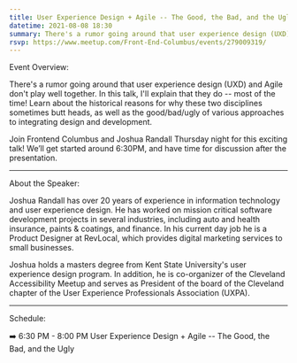 ```yaml
---
title: User Experience Design + Agile -- The Good, the Bad, and the Ugly
datetime: 2021-08-08 18:30
summary: There's a rumor going around that user experience design (UXD) and Agile don't play well together. In this talk, I'll explain that they do -- most of the time! 
rsvp: https://www.meetup.com/Front-End-Columbus/events/279009319/
---
```

Event Overview:

<page-paragraph>
There's a rumor going around that user experience design (UXD) and Agile don't play well together. In this talk, I'll explain that they do -- most of the time! Learn about the historical reasons for why these two disciplines sometimes butt heads, as well as the good/bad/ugly of various approaches to integrating design and development.

Join Frontend Columbus and Joshua Randall Thursday night for this exciting talk! We’ll get started around 6:30PM, and have time for discussion after the presentation.
</page-paragraph>

---

About the Speaker:

<page-paragraph>
Joshua Randall has over 20 years of experience in information technology and user experience design. He has worked on mission critical software development projects in several industries, including auto and health insurance, paints & coatings, and finance. In his current day job he is a Product Designer at RevLocal, which provides digital marketing services to small businesses.

Joshua holds a masters degree from Kent State University's user experience design program. In addition, he is co-organizer of the Cleveland Accessibility Meetup and serves as President of the board of the Cleveland chapter of the User Experience Professionals Association (UXPA).
</page-paragraph>

--- 
Schedule:

➡️ 6:30 PM - 8:00 PM
User Experience Design + Agile -- The Good, the Bad, and the Ugly